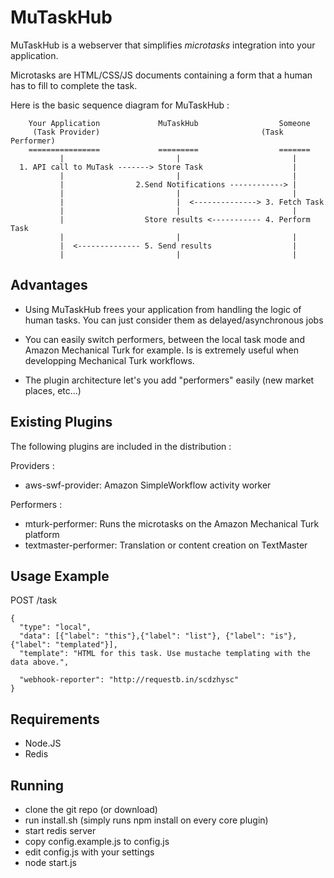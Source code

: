 # MuTaskHub

MuTaskHub is a webserver that simplifies *microtasks* integration into your application.

Microtasks are HTML/CSS/JS documents containing a form that a human has to fill to complete the task.

Here is the basic sequence diagram for MuTaskHub :

````
    Your Application             MuTaskHub                  Someone
     (Task Provider)                                    (Task Performer)
    ================             =========                  =======
           |                         |                         |
  1. API call to MuTask -------> Store Task                    |
           |                         |                         |
           |                2.Send Notifications ------------> |
           |                         |                         |
           |                         |  <--------------> 3. Fetch Task
           |                         |                         |
           |                  Store results <----------- 4. Perform Task
           |                         |                         |
           |  <-------------- 5. Send results                  |
           |                         |                         |
````


## Advantages

 * Using MuTaskHub frees your application from handling the logic of human tasks. You can just consider them as delayed/asynchronous jobs

 * You can easily switch performers, between the local task mode and Amazon Mechanical Turk for example. Is is extremely useful when developping Mechanical Turk workflows.

 * The plugin architecture let's you add "performers" easily (new market places, etc...)


## Existing Plugins

The following plugins are included in the distribution :


Providers :

 * aws-swf-provider: Amazon SimpleWorkflow activity worker

Performers :

 * mturk-performer: Runs the microtasks on the Amazon Mechanical Turk platform
 * textmaster-performer: Translation or content creation on TextMaster


## Usage Example

POST /task

    {
      "type": "local",
      "data": [{"label": "this"},{"label": "list"}, {"label": "is"}, {"label": "templated"}],
      "template": "HTML for this task. Use mustache templating with the data above.",

      "webhook-reporter": "http://requestb.in/scdzhysc"
    }




## Requirements

 * Node.JS
 * Redis


## Running

 * clone the git repo (or download)
 * run install.sh (simply runs npm install on every core plugin)
 * start redis server
 * copy config.example.js to config.js
 * edit config.js with your settings
 * node start.js
